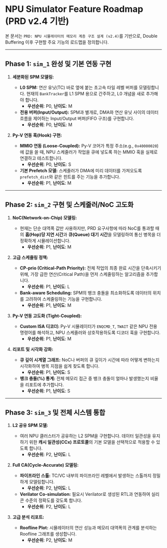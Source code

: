 # NPU Simulator Feature Roadmap (PRD v2.4 기반)

본 문서는 `PRD: NPU 시뮬레이터의 메모리 계층 구조 설계 (v2.4)`를 기반으로, Double Buffering 이후 구현할 주요 기능의 로드맵을 정의합니다.

---

## Phase 1: `sim_1` 완성 및 기본 연동 구현

1.  **세분화된 SPM 모델링:**
    - **L0 SPM:** 연산 유닛(TC) 바로 옆에 붙는 초고속 타일 레벨 버퍼를 모델링합니다. 현재의 `BankTracker`를 L1 SPM 용으로 간주하고, L0 개념을 새로 추가해야 합니다.
        - **우선순위**: P0, **난이도**: M
    - **전용 버퍼(Input/Output):** SPM과 별개로, DMA와 연산 유닛 사이의 데이터 흐름을 제어하는 Input/Output 버퍼(FIFO 구조)를 구현합니다.
        - **우선순위**: P0, **난이도**: M

2.  **Py-V 연동 훅(Hook) 구현:**
    - **MMIO 연동 (Loose-Coupled):** Py-V 코어가 특정 주소(e.g., `0x40000020`)에 값을 쓸 때, NPU 스케줄러가 작업을 큐에 넣도록 하는 MMIO 훅을 실제로 연결하고 테스트합니다.
        - **우선순위**: P0, **난이도**: S
    - **기본 Prefetch 모델:** 스케줄러가 DMA에 미리 데이터를 가져오도록 `prefetch_dist`와 같은 힌트를 주는 기능을 추가합니다.
        - **우선순위**: P1, **난이도**: M

---

## Phase 2: `sim_2` 구현 및 스케줄러/NoC 고도화

1.  **NoC(Network-on-Chip) 모델링:**
    - 현재는 단순 대역폭 값만 사용하지만, PRD 요구사항에 따라 NoC를 통과할 때의 **홉(Hop)당 지연 시간**과 **큐(Queue) 대기 시간**을 모델링하여 통신 병목을 더 정확하게 시뮬레이션합니다.
        - **우선순위**: P1, **난이도**: M

2.  **고급 스케줄링 정책:**
    - **CP-prio (Critical-Path Priority):** 전체 작업의 최종 완료 시간을 단축시키기 위해, 가장 급한 연산(Critical Path)을 먼저 스케줄링하는 알고리즘을 추가합니다.
        - **우선순위**: P1, **난이도**: L
    - **Bank-aware Scheduling:** SPM의 뱅크 충돌을 최소화하도록 데이터의 위치를 고려하여 스케줄링하는 기능을 구현합니다.
        - **우선순위**: P1, **난이도**: M

3.  **Py-V 연동 고도화 (Tight-Coupled):**
    - **Custom ISA 디코더:** Py-V 시뮬레이터가 `ENQCMD_T`, `TWAIT` 같은 NPU 전용 명령어를 해석하고, NPU 스케줄러와 상호작용하도록 디코더 훅을 구현합니다.
        - **우선순위**: P1, **난이도**: M

4.  **리포트 및 시각화 강화:**
    - **큐 깊이 시계열 그래프:** NoC나 버퍼의 큐 깊이가 시간에 따라 어떻게 변하는지 시각화하여 병목 지점을 쉽게 찾도록 합니다.
        - **우선순위**: P1, **난이도**: S
    - **뱅크 충돌(%) 통계:** 전체 메모리 접근 중 뱅크 충돌이 얼마나 발생했는지 비율을 리포트에 추가합니다.
        - **우선순위**: P1, **난이도**: S

---

## Phase 3: `sim_3` 및 전체 시스템 통합

1.  **L2 공유 SPM 모델:**
    - 여러 NPU 클러스터가 공유하는 L2 SPM을 구현합니다. 데이터 일관성을 유지하기 위한 **캐시 일관성(CCx) 프로토콜**의 기본 모델을 선택적으로 적용할 수 있도록 합니다.
        - **우선순위**: P2, **난이도**: L

2.  **Full CA(Cycle-Accurate) 모델링:**
    - **파이프라인 스톨:** TC/VC 내부의 파이프라인 레벨에서 발생하는 스톨까지 정밀하게 모델링합니다.
        - **우선순위**: P2, **난이도**: L
    - **Verilator Co-simulation:** 필요시 Verilator로 생성된 RTL과 연동하여 실리콘 수준의 정확도를 갖도록 합니다.
        - **우선순위**: P2, **난이도**: L

3.  **고급 분석 리포트:**
    - **Roofline Plot:** 시뮬레이터의 연산 성능과 메모리 대역폭의 관계를 분석하는 Roofline 그래프를 생성합니다.
        - **우선순위**: P2, **난이도**: M